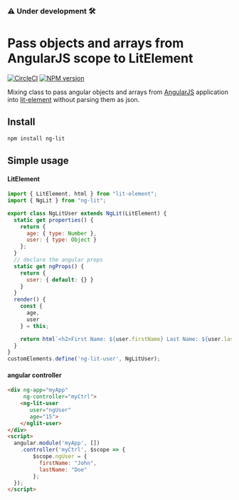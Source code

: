 ### :warning: Under development :hammer_and_wrench:

# Pass objects and arrays from AngularJS scope to LitElement
[![CircleCI](https://circleci.com/gh/oriweingart/ng-lit.svg?style=svg)](https://circleci.com/gh/oriweingart/ng-lit)
[![NPM version](https://badge.fury.io/js/ng-lit.svg)](https://travis-ci.com/oriweingart/ng-lit)


Mixing class to pass angular objects and arrays from [AngularJS](https://github.com/angular/angular.js) application into [lit-element](https://github.com/Polymer/lit-element) without parsing them as json.

## Install

```bash
npm install ng-lit
```


## Simple usage

#### LitElement
```javascript
import { LitElement, html } from "lit-element";
import { NgLit } from "ng-lit";

export class NgLitUser extends NgLit(LitElement) {
  static get properties() {
    return {
      age: { type: Number },
      user: { type: Object }
    };
  }
  // declare the angular props
  static get ngProps() {
    return {
      user: { default: {} }
    }
  }
  render() {
    const {
      age,
      user
    } = this;

    return html`<h2>First Name: ${user.firstName} Last Name: ${user.lastName} Age: ${age}</h2>`;
  }
}
customElements.define('ng-lit-user', NgLitUser);
```

#### angular controller
```html
<div ng-app="myApp" 
     ng-controller="myCtrl">
    <ng-lit-user 
       user="ngUser" 
       age="15">
    </nglit-user>
</div>
<script>
  angular.module('myApp', [])
    .controller('myCtrl', $scope => {
        $scope.ngUser = {
          firstName: "John",
          lastName: "Doe"
        };
  });
</script>
```
